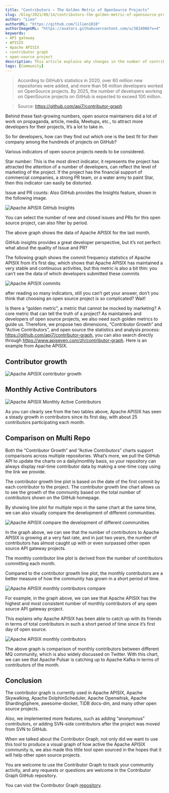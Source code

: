 ```yaml
---
title: "Contributors — The Golden Metric of OpenSource Projects"
slug: /blog/2021/08/14/contributors-the-golden-metric-of-opensource-projects
author: "Lien"
authorURL: "https://github.com/lilien1010"
authorImageURL: "https://avatars.githubusercontent.com/u/3814966?v=4"
keywords:
- API gateway
- APISIX
- Apache APISIX
- contributor graph
- open-source project
description: This article explains why changes in the number of contributors is the golden metric for measuring open source projects. While GitHub already has a number of metrics, such as Star count, Issue count, and PR count, none of these metrics can visually reflect the trends and activity of an open source project over time. So Yiyiyimu proposed new metrics, such as contributor growth and monthly active contributors, and created an open-source tool called the Contributor Graph that allows GitHub users to use these metrics to identify how active a project is. Currently, the Contributor Graph is used in many other used in open source projects.
tags: [Community]
---
```


> According to GitHub’s statistics in 2020, over 60 million new repositories were added, and more than 56 million developers worked on OpenSource projects. By 2025, the number of developers working on OpenSource projects on GitHub is expected to exceed 100 million.

<!--truncate-->

> Source:
> https://github.com/api7/contributor-graph

Behind these fast-growing numbers, open source maintainers did a lot of work on propaganda, article, media, Meetups, etc., to attract more developers for their projects, It’s a lot to take in.

So for developers, how can they find out which one is the best fit for their company among the hundreds of projects on GitHub?

Various indicators of open source projects needs to be considered.

Star number: This is the most direct indicator, it represents the project has attracted the attention of a number of developers, can reflect the level of marketing of the project. If the project has the financial support of commercial companies, a strong PR team, or a water army to paint Star, then this indicator can easily be distorted.

Issue and PR counts: Also GitHub provides the Insights feature, shown in the following image.

![Apache APISIX GitHub Insights](https://static.apiseven.com/202108/1639549315114-8bcc2d6d-a67b-48a2-be1e-0831c2441921.png)

You can select the number of new and closed issues and PRs for this open source project, can also filter by period.

The above graph shows the data of Apache APISIX for the last month.

GitHub insights provides a great developer perspective, but it’s not perfect: what about the quality of Issue and PR?

The following graph shows the commit frequency statistics of Apache APISIX from it’s first day, which shows that Apache APISIX has maintained a very stable and continuous activities, but this metric is also a bit thin: you can’t see the data of which developers submitted these commits

![Apache APISIX commits](https://static.apiseven.com/202108/1639549239894-1406e1d6-ae84-4364-89cd-1b63f6f4cd4b.png)

after reading so many indicators, still you can’t get your answer, don’t you think that choosing an open source project is so complicated? Wait!

Is there a “golden metric”, a metric that cannot be mocked by marketing? A core metric that can tell the truth of a project?
As maintainers and developers of open source projects, we also need such golden metrics to guide us. Therefore, we propose two dimensions, “Contributor Growth” and “Active Contributors”, and open source the statistics and analysis process: https://github.com/api7/contributor-graph, you can also search directly through https://www.apiseven.com/zh/contributor-graph. Here is an example from Apache APISIX.

## Contributor growth

![Apache APISIX contributor growth](https://static.apiseven.com/202108/1639549136527-e477c670-42d3-4764-9432-209c34dd222b.png)

## Monthly Active Contributors

![Apache APISIX Monthly Active Contributors](https://static.apiseven.com/202108/1639548976021-ed0946ae-eeb2-4dfc-8e15-c3db13f527e0.png)

As you can clearly see from the two tables above, Apache APISIX has seen a steady growth in contributors since its first day, with about 25 contributors participating each month.

## Comparison on Multi Repo

Both the “Contributor Growth” and “Active Contributors” charts support comparisons across multiple repositories. What’s more, we pull the GitHub API to update the charts on a daily/monthly basis, so your repository can always display real-time contributor data by making a one-time copy using the link we provide.

The contributor growth line plot is based on the date of the first commit by each contributor to the project. The contributor growth line chart allows us to see the growth of the community based on the total number of contributors shown on the GitHub homepage.

By showing line plot for multiple repo in the same chart at the same time, we can also visually compare the development of different communities.

![Apache APISIX compare the development of different communities](https://static.apiseven.com/202108/1639548845735-43efcae0-3221-4739-b10f-0d9aaafad3fd.png)

In the graph above, we can see that the number of contributors to Apache APISIX is growing at a very fast rate, and in just two years, the number of contributors has almost caught up with or even surpassed other open source API gateway projects.

The monthly contributor line plot is derived from the number of contributors committing each month.

Compared to the contributor growth line plot, the monthly contributors are a better measure of how the community has grown in a short period of time.

![Apache APISIX monthly contributors compare](https://static.apiseven.com/202108/1639548683512-d7c7a72b-7ac3-4535-bd1a-f056d05d196b.png)

For example, in the graph above, we can see that Apache APISIX has the highest and most consistent number of monthly contributors of any open source API gateway project.

This explains why Apache APISIX has been able to catch up with its friends in terms of total contributors in such a short period of time since it’s first day of open source.

![Apache APISIX monthly contributors](https://static.apiseven.com/202108/1639548241386-6ba96e66-5ab7-468e-9072-6144fb902909.png)

The above graph is comparison of monthly contributors between different MQ community, which is also widely discussed on Twitter. With this chart, we can see that Apache Pulsar is catching up to Apache Kafka in terms of contributors of the month.

## Conclusion

The contributor graph is currently used in Apache APISIX, Apache Skywalking, Apache DolphinScheduler, Apache Openwhisk, Apache ShardingSphere, awesome-docker, TiDB docs-dm, and many other open source projects.

Also, we implemented more features, such as adding “anonymous” contributors, or adding SVN-side contributors after the project was moved from SVN to GitHub.

When we talked about the Contributor Graph, not only did we want to use this tool to produce a visual graph of how active the Apache APISIX community is, we also made this little tool open sourced in the hopes that it will help other open source projects.

You are welcome to use the Contributor Graph to track your community activity, and any requests or questions are welcome in the Contributor Graph GitHub repository.

You can visit the Contributor Graph [repository](https://github.com/api7/contributor-graph).
